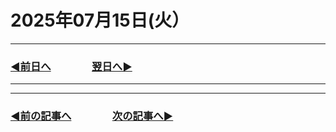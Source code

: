 # 2025年07月15日(火）

---

### [◀️前日へ](https://github.com/yuasys/chatty-journal/blob/main/2025/07/2025-07-14.md)&emsp;&emsp;&emsp;&emsp;[翌日へ▶️](https://github.com/yuasys/chatty-journal/blob/main/2025/07/2025-07-16.md)

---

---

### [◀️前の記事へ](https://github.com/yuasys/chatty-journal/blob/main/2025/07/2025-07-04.md)&emsp;&emsp;&emsp;&emsp;[次の記事へ▶️](https://github.com/yuasys/chatty-journal/blob/main/2025/07/2025-07-15.md)

